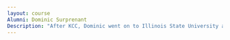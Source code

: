 ```yaml
---
layout: course
Alumni: Dominic Surprenant
Description: "After KCC, Dominic went on to Illinois State University and Harvard Law School, where he graduated cum laude. Today, Dominic is a senior partner at Quinn Emanuel Urquhart & Sullivan LLP, the largest litigation-only law firm in the United States."
---
```

